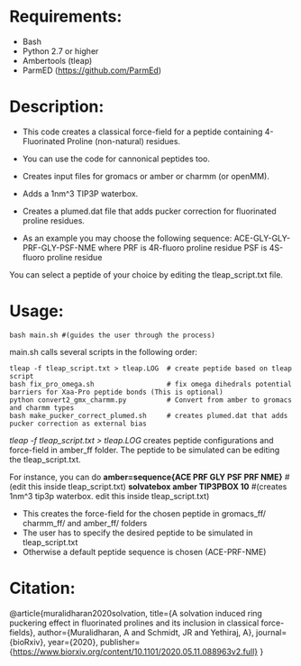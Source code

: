 # Requirements:
* Bash
* Python 2.7 or higher
* Ambertools (tleap)
* ParmED (https://github.com/ParmEd)

# Description: 

* This code creates a classical force-field for a peptide containing 
4-Fluorinated Proline (non-natural) residues.
* You can use the code for cannonical peptides too.

* Creates input files for gromacs or amber or charmm (or openMM).
* Adds a 1nm^3 TIP3P waterbox.
* Creates a plumed.dat file that adds pucker correction for fluorinated proline residues.

* As an example you may choose the following sequence: 
ACE-GLY-GLY-PRF-GLY-PSF-NME
where PRF is 4R-fluoro proline residue
      PSF is 4S-fluoro proline residue

You can select a peptide of your choice by editing the tleap_script.txt file.


# Usage:
```
bash main.sh #(guides the user through the process)
```
main.sh calls several scripts in the following order:
```
tleap -f tleap_script.txt > tleap.LOG  # create peptide based on tleap script 
bash fix_pro_omega.sh                  # fix omega dihedrals potential barriers for Xaa-Pro peptide bonds (This is optional)  
python convert2_gmx_charmm.py          # Convert from amber to gromacs and charmm types
bash make_pucker_correct_plumed.sh     # creates plumed.dat that adds pucker correction as external bias
```
*tleap -f tleap_script.txt > tleap.LOG* 
creates peptide configurations and force-field in amber_ff folder. The peptide to be simulated can be editing the tleap_script.txt.

For instance, you can do
**amber=sequence{ACE PRF GLY PSF PRF NME}** #(edit this inside tleap_script.txt)
**solvatebox amber TIP3PBOX 10** #(creates 1nm^3 tip3p waterbox. edit this inside tleap_script.txt)


* This creates the force-field for the chosen peptide in gromacs_ff/ charmm_ff/ and amber_ff/ folders
* The user has to specify the desired peptide to be simulated in tleap_script.txt
* Otherwise a default peptide sequence is chosen (ACE-PRF-NME)


# Citation:
@article{muralidharan2020solvation,
  title={A solvation induced ring puckering effect in fluorinated prolines and its inclusion in classical force-fields},
  author={Muralidharan, A and Schmidt, JR and Yethiraj, A},
  journal={bioRxiv},
  year={2020},
  publisher={https://www.biorxiv.org/content/10.1101/2020.05.11.088963v2.full}
}



